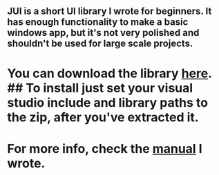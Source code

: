 ## JUI is a short UI library I wrote for beginners. It has enough functionality to make a basic windows app, but it's not very polished and shouldn't be used for large scale projects.

# You can download the library [here](https://github.com/jptr218/jui/raw/main/jui.zip). ## To install just set your visual studio include and library paths to the zip, after you've extracted it.

# For more info, check the [manual](https://github.com/jptr218/jui/blob/main/man/getting_started.md) I wrote.
